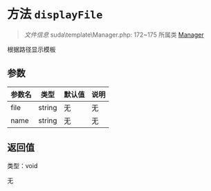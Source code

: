 # 方法 `displayFile`

> *文件信息* suda\template\Manager.php: 172~175
> 所属类 [Manager](../Manager.md)


根据路径显示模板


## 参数


| 参数名 | 类型 | 默认值 | 说明 |
|--------|-----|-------|-------|
| file |  string | 无 | 无 |
| name |  string | 无 | 无 |



## 返回值

类型：void

无

